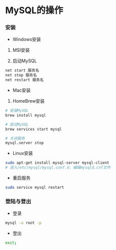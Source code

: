 # MySQL的操作


### 安装

* Windows安装

1. MSI安装

2. 启动MySQL

```sh
net start 服务名
net stop 服务名
net restart 服务名
```

* Mac安装

1. HomeBrew安装

```sh
# 安装MySQL
brew install mysql

# 启动MySQL
brew services start mysql

# 关闭服务
mysql.server stop
```

* Linux安装

```sh
sudo apt-get install mysql-server mysql-client
# 进入/etc/mysql/mysql.conf.d，编辑mysqld.cnf文件
```

* 重启服务

```sh
sudo service mysql restart
```


### 登陆与登出

* 登录

```sh
mysql -u root -p
```

* 登出

```sh
exit;
```
